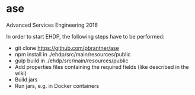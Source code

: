 # ase

Advanced Services Engineering 2016

In order to start EHDP, the following steps have to be performed:

* git clone https://github.com/pbrantner/ase
* npm install in ./ehdp/src/main/resources/public
* gulp build in ./ehdp/src/main/resources/public
* Add properties files containing the required fields (like described in the wiki)
* Build jars
* Run jars, e.g. in Docker containers
